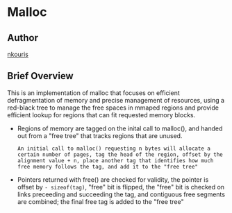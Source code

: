 # Malloc

## Author

[nkouris][nk]

[nk]: https://github.com/nkouris

## Brief Overview

This is an implementation of malloc that focuses on efficient defragmentation of memory and precise management of resources, 
using a red-black tree to manage the free spaces in mmaped regions and provide efficient lookup for regions that can fit requested 
memory blocks.

*	Regions of memory are tagged on the inital call to malloc(), and handed out from a "free tree" that tracks 
	regions that are unused.

	`An initial call to malloc() requesting n bytes will allocate a certain number of pages, tag the head of the region, offset by the 
	alignment value + n, place another tag that identifies how much free memory follows the tag, and add it to the "free tree"`
	
*	Pointers returned with free() are checked for validity, the pointer is offset by `- sizeof(tag)`, "free" bit is flipped, 
	the "free" bit is checked on links preceeding and succeeding the tag, and contiguous free segments are combined; the final 
	free tag is added to the "free tree"
